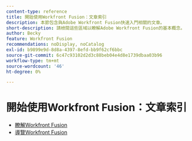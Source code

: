 ```yaml
---
content-type: reference
title: 開始使用Workfront Fusion：文章索引
description: 本節包含與Adobe Workfront Fusion快速入門相關的文章。
short-description: 請檢閱這些區域以瞭解Adobe Workfront Fusion的基本概念。
author: Becky
feature: Workfront Fusion
recommendations: noDisplay, noCatalog
exl-id: b9899e9d-8d8a-4397-8efd-bb9f62cf6bbc
source-git-commit: 6c47c93102d2d3c88beb04e4d8e1739dbaa03b96
workflow-type: tm+mt
source-wordcount: '46'
ht-degree: 0%

---
```


# 開始使用Workfront Fusion：文章索引

* [瞭解Workfront Fusion](/help/workfront-fusion/get-started-with-fusion/understand-fusion/understand-fusion-toc.md)
* [導覽Workfront Fusion](/help/workfront-fusion/get-started-with-fusion/navigate-fusion/navigate-fusion-toc.md)
